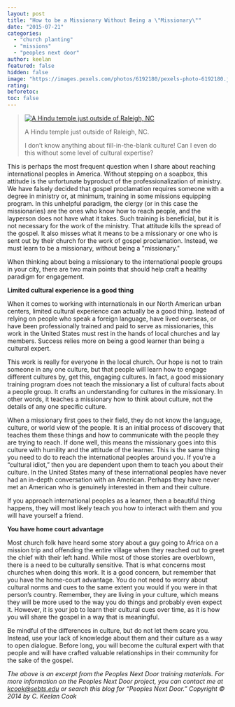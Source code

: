 ```yaml
---
layout: post
title: "How to be a Missionary Without Being a \"Missionary\""
date: "2015-07-21"
categories: 
  - "church planting"
  - "missions"
  - "peoples next door"
author: keelan
featured: false
hidden: false
image: "https://images.pexels.com/photos/6192180/pexels-photo-6192180.jpeg?auto=compress&cs=tinysrgb&w=1260&h=750&dpr=1"
rating:
beforetoc:
toc: false
---
```


> [![A Hindu temple just outside of Raleigh, NC](https://keelancook.files.wordpress.com/2020/08/d7b63-img_0111.jpg?w=225&h=300)](https://keelancook.files.wordpress.com/2020/08/d7b63-img_0111.jpg)
> 
> A Hindu temple just outside of Raleigh, NC. 
> 
> I don’t know anything about fill-in-the-blank culture! Can I even do this without some level of cultural expertise?

This is perhaps the most frequent question when I share about reaching international peoples in America. Without stepping on a soapbox, this attitude is the unfortunate byproduct of the professionalization of ministry. We have falsely decided that gospel proclamation requires someone with a degree in ministry or, at minimum, training in some missions equipping program. In this unhelpful paradigm, the clergy (or in this case the missionaries) are the ones who know how to reach people, and the layperson does not have what it takes. Such training is beneficial, but it is not necessary for the work of the ministry. That attitude kills the spread of the gospel. It also misses what it means to be a missionary or one who is sent out by their church for the work of gospel proclamation. Instead, we must learn to be a missionary, without being a "missionary."

When thinking about being a missionary to the international people groups in your city, there are two main points that should help craft a healthy paradigm for engagement.

**Limited cultural experience is a good thing**

When it comes to working with internationals in our North American urban centers, limited cultural experience can actually be a good thing. Instead of relying on people who speak a foreign language, have lived overseas, or have been professionally trained and paid to serve as missionaries, this work in the United States must rest in the hands of local churches and lay members. Success relies more on being a good learner than being a cultural expert.

This work is really for everyone in the local church. Our hope is not to train someone in any one culture, but that people will learn how to engage different cultures by, get this, engaging cultures. In fact, a good missionary training program does not teach the missionary a list of cultural facts about a people group. It crafts an understanding for cultures in the missionary. In other words, it teaches a missionary how to think about culture, not the details of any one specific culture.

When a missionary first goes to their field, they do not know the language, culture, or world view of the people. It is an initial process of discovery that teaches them these things and how to communicate with the people they are trying to reach. If done well, this means the missionary goes into this culture with humility and the attitude of the learner. This is the same thing you need to do to reach the international peoples around you. If you’re a “cultural idiot,” then you are dependent upon them to teach you about their culture. In the United States many of these international peoples have never had an in-depth conversation with an American. Perhaps they have never met an American who is genuinely interested in them and their culture.

If you approach international peoples as a learner, then a beautiful thing happens, they will most likely teach you how to interact with them and you will have yourself a friend.

**You have home court advantage**

Most church folk have heard some story about a guy going to Africa on a mission trip and offending the entire village when they reached out to greet the chief with their left hand. While most of those stories are overblown, there is a need to be culturally sensitive. That is what concerns most churches when doing this work. It is a good concern, but remember that you have the home-court advantage. You do not need to worry about cultural norms and cues to the same extent you would if you were in that person’s country. Remember, they are living in your culture, which means they will be more used to the way you do things and probably even expect it. However, it is your job to learn their cultural cues over time, as it is how you will share the gospel in a way that is meaningful.

Be mindful of the differences in culture, but do not let them scare you. Instead, use your lack of knowledge about them and their culture as a way to open dialogue. Before long, you will become the cultural expert with that people and will have crafted valuable relationships in their community for the sake of the gospel.

_The above is an excerpt from the Peoples Next Door training materials. For more information on the Peoples Next Door project, you can contact me at_ [_kcook@sebts.edu_](mailto:kcook@sebts.edu) _or search this blog for “Peoples Next Door.” Copyright © 2014 by C. Keelan Cook_
